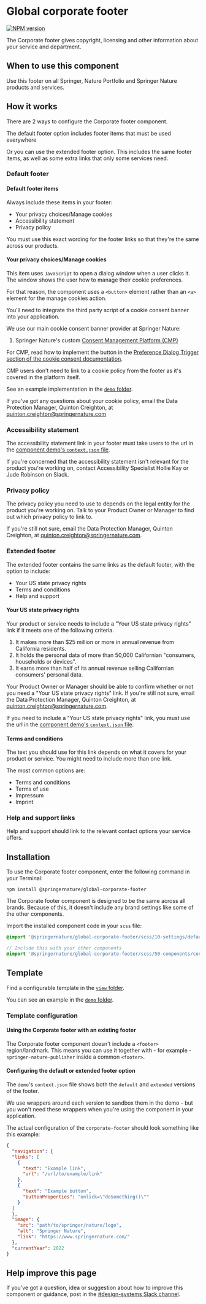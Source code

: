 # Global corporate footer

[![NPM version][badge-npm]][info-npm]

The Corporate footer gives copyright, licensing and other information about your service and department.

## When to use this component

Use this footer on all Springer, Nature Portfolio and Springer Nature products and services.

## How it works

There are 2 ways to configure the Corporate footer component.

The default footer option includes footer items that must be used everywhere

Or you can use the extended footer option. This includes the same footer items, as well as some extra links that only some services need.

### Default footer

#### Default footer items

Always include these items in your footer:

- Your privacy choices/Manage cookies
- Accessibility statement
- Privacy policy

You must use this exact wording for the footer links so that they're the same across our products.

#### Your privacy choices/Manage cookies

This item uses `JavaScript` to open a dialog window when a user clicks it. The window shows the user how to manage their cookie preferences.

For that reason, the component uses a `<button>` element rather than an `<a>` element for the manage cookies action.

You'll need to integrate the third party script of a cookie consent banner into your application.

We use our main cookie consent banner provider at Springer Nature:

1. Springer Nature's custom [Consent Management Platform (CMP)](https://cookie-consent.public.springernature.app/docs/introduction/)

For CMP, read how to implement the button in the [Preference Dialog Trigger section of the cookie consent
documentation](https://cookie-consent.public.springernature.app/docs/getting-started/installation/#preference-dialog-trigger). 

CMP users don't need to link to a cookie policy from the footer as it's covered in the platform itself.

See an example implementation in the [`demo` folder](https://github.com/springernature/frontend-toolkits/tree/master/toolkits/global/packages/global-corporate-footer/demo).

If you've got any questions about your cookie policy, email the Data Protection Manager, Quinton Creighton, at [quinton.creighton@springernature.com](mailto:quinton.creighton@springernature.com)

### Accessibility statement

The accessibility statement link in your footer must take users to the url in the [component demo's `context.json` file](https://github.com/springernature/frontend-toolkits/tree/master/toolkits/global/packages/global-corporate-footer/demo/context.json).

If you're concerned that the accessibility statement isn't relevant for the product you're working on, contact Accessibility Specialist Hollie Kay or Jude Robinson on Slack.

### Privacy policy

The privacy policy you need to use to depends on the legal entity for the product you're working on. Talk to your Product Owner or Manager to find out which privacy policy to link to. 

If you're still not sure, email the Data Protection Manager, Quinton Creighton, at [quinton.creighton@springernature.com](mailto:quinton.creighton@springernature.com).

### Extended footer

The extended footer contains the same links as the default footer, with the option to include:

- Your US state privacy rights
- Terms and conditions
- Help and support

#### Your US state privacy rights

Your product or service needs to include a "Your US state privacy rights" link if it meets one of the following criteria.

1. It makes more than $25 million or more in annual revenue from California residents.
2. It holds the personal data of more than 50,000 Californian "consumers, households or devices".
3. It earns more than half of its annual revenue selling Californian consumers' personal data. 

Your Product Owner or Manager should be able to confirm whether or not you need a "Your US state privacy rights" link. If you're still not sure, email the Data Protection Manager, Quinton Creighton, at [quinton.creighton@springernature.com](mailto:quinton.creighton@springernature.com).

If you need to include a "Your US state privacy rights" link, you must use the url in the [component demo's `context.json` file](https://github.com/springernature/frontend-toolkits/tree/master/toolkits/global/packages/global-corporate-footer/demo/context.json).

#### Terms and conditions

The text you should use for this link depends on what it covers for your product or service. You might need to include more than one link.

The most common options are:

- Terms and conditions
- Terms of use
- Impressum
- Imprint

### Help and support links

Help and support should link to the relevant contact options your service offers.

## Installation

To use the Corporate footer component, enter the following command in
your Terminal:

```
npm install @springernature/global-corporate-footer
```
The Corporate footer component is designed to be the same across all brands. Because of this, it doesn't include any brand settings like some of the other components.

Import the installed component code in your `scss` file:

```scss
@import '@springernature/global-corporate-footer/scss/10-settings/default';

// Include this with your other components
@import '@springernature/global-corporate-footer/scss/50-components/corporate-footer';
```

## Template

Find a configurable template in the [`view` folder](https://github.com/springernature/frontend-toolkits/tree/master/toolkits/global/packages/global-corporate-footer/view). 

You can see an example in the [`demo` folder](https://github.com/springernature/frontend-toolkits/tree/master/toolkits/global/packages/global-corporate-footer/demo).

### Template configuration

#### Using the Corporate footer with an existing footer

The Corporate footer component doesn't include a `<footer>` region/landmark. This means you can use it together with - for example - `springer-nature-publisher` inside a common `<footer>`.

#### Configuring the default or extended footer option

The `demo`'s `context.json` file shows both the `default` and `extended` versions of the footer. 

We use wrappers around each version to sandbox them in the demo - but you won't need these wrappers when you're using the component in your application.

The actual configuration of the `corporate-footer` should look something like this example:

```json
{
  "navigation": {
  "links": [
    {
      "text": "Example link",
      "url": "/url/to/example/link"
    },
    {
      "text": "Example button",
      "buttonProperties": "onlick=\"doSomething()\""
    }
  ]
  },
  "image": {
    "src": "path/to/springer/nature/logo",
    "alt": "Springer Nature",
    "link": "https://www.springernature.com/"
  },
  "currentYear": 2022
}
```

## Help improve this page

If you’ve got a question, idea or suggestion about how to improve this component or guidance, post in the [#design-systems Slack channel](https://springernature.slack.com/archives/C75DHBTBP).

[info-npm]: https://www.npmjs.com/package/@springernature/global-corporate-footer
[badge-npm]: https://img.shields.io/npm/v/@springernature/global-corporate-footer.svg
